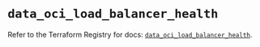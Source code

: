 # `data_oci_load_balancer_health`

Refer to the Terraform Registry for docs: [`data_oci_load_balancer_health`](https://registry.terraform.io/providers/hashicorp/oci/7.19.0/docs/data-sources/load_balancer_health).
